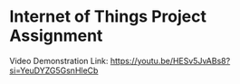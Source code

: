 # Internet of Things Project Assignment

Video Demonstration Link: https://youtu.be/HESv5JvABs8?si=YeuDYZG5GsnHleCb